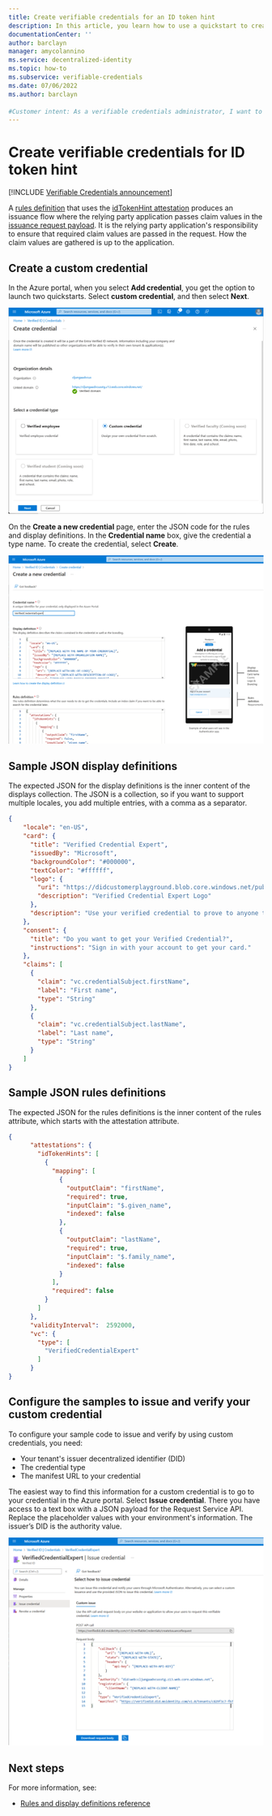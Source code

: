 ```yaml
---
title: Create verifiable credentials for an ID token hint
description: In this article, you learn how to use a quickstart to create a custom verifiable credential for an ID token hint.
documentationCenter: ''
author: barclayn
manager: amycolannino
ms.service: decentralized-identity
ms.topic: how-to
ms.subservice: verifiable-credentials
ms.date: 07/06/2022
ms.author: barclayn

#Customer intent: As a verifiable credentials administrator, I want to create a verifiable credential for the ID token hint scenario. 
---
```


# Create verifiable credentials for ID token hint

[!INCLUDE [Verifiable Credentials announcement](../../../includes/verifiable-credentials-brand.md)]

A [rules definition](rules-and-display-definitions-model.md#rulesmodel-type) that uses the [idTokenHint attestation](rules-and-display-definitions-model.md#idtokenhintattestation-type) produces an issuance flow where the relying party application passes claim values in the [issuance request payload](issuance-request-api.md#issuance-request-payload). It is the relying party application's responsibility to ensure that required claim values are passed in the request. How the claim values are gathered is up to the application. 

## Create a custom credential

In the Azure portal, when you select **Add credential**, you get the option to launch two quickstarts. Select **custom credential**, and then select **Next**. 

![Screenshot of the "Issue credentials" quickstart for creating a custom credential.](media/how-to-use-quickstart/quickstart-startscreen.png)

On the **Create a new credential** page, enter the JSON code for the rules and display definitions. In the **Credential name** box, give the credential a type name. To create the credential, select **Create**.

![Screenshot of the "Create a new credential" page, displaying JSON samples for the rules and display files.](media/how-to-use-quickstart/quickstart-create-new.png)

## Sample JSON display definitions

The expected JSON for the display definitions is the inner content of the displays collection. The JSON is a collection, so if you want to support multiple locales, you add multiple entries, with a comma as a separator.

```json
{
    "locale": "en-US",
    "card": {
      "title": "Verified Credential Expert",
      "issuedBy": "Microsoft",
      "backgroundColor": "#000000",
      "textColor": "#ffffff",
      "logo": {
        "uri": "https://didcustomerplayground.blob.core.windows.net/public/VerifiedCredentialExpert_icon.png",
        "description": "Verified Credential Expert Logo"
      },
      "description": "Use your verified credential to prove to anyone that you know all about verifiable credentials."
    },
    "consent": {
      "title": "Do you want to get your Verified Credential?",
      "instructions": "Sign in with your account to get your card."
    },
    "claims": [
      {
        "claim": "vc.credentialSubject.firstName",
        "label": "First name",
        "type": "String"
      },
      {
        "claim": "vc.credentialSubject.lastName",
        "label": "Last name",
        "type": "String"
      }
    ]
}
```

## Sample JSON rules definitions

The expected JSON for the rules definitions is the inner content of the rules attribute, which starts with the attestation attribute.

```json
{
      "attestations": {
        "idTokenHints": [
          {
            "mapping": [
              {
                "outputClaim": "firstName",
                "required": true,
                "inputClaim": "$.given_name",
                "indexed": false
              },
              {
                "outputClaim": "lastName",
                "required": true,
                "inputClaim": "$.family_name",
                "indexed": false
              }
            ],
            "required": false
          }
        ]
      },
      "validityInterval":  2592000,
      "vc": {
        "type": [
          "VerifiedCredentialExpert"
        ]
      }
}
```


## Configure the samples to issue and verify your custom credential

To configure your sample code to issue and verify by using custom credentials, you need:

- Your tenant's issuer decentralized identifier (DID)
- The credential type
- The manifest URL to your credential 

The easiest way to find this information for a custom credential is to go to your credential in the Azure portal. Select **Issue credential**. There you have access to a text box with a JSON payload for the Request Service API. Replace the placeholder values with your environment's information. The issuer’s DID is the authority value.

![Screenshot of the quickstart custom credential issue.](media/how-to-use-quickstart/quickstart-config-sample-2.png)

## Next steps

For more information, see:
- [Rules and display definitions reference](rules-and-display-definitions-model.md)